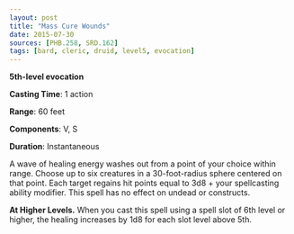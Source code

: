 ```yaml
---
layout: post
title: "Mass Cure Wounds"
date: 2015-07-30
sources: [PHB.258, SRD.162]
tags: [bard, cleric, druid, level5, evocation]
---
```


**5th-level evocation**

**Casting Time**: 1 action

**Range**: 60 feet

**Components**: V, S

**Duration**: Instantaneous

A wave of healing energy washes out from a point of your choice within range. Choose up to six creatures in a 30-foot-radius sphere centered on that point. Each target regains hit points equal to 3d8 + your spellcasting ability modifier. This spell has no effect on undead or constructs.

**At Higher Levels.** When you cast this spell using a spell slot of 6th level or higher, the healing increases by 1d8 for each slot level above 5th.

